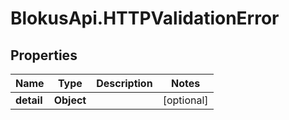 # BlokusApi.HTTPValidationError

## Properties

Name | Type | Description | Notes
------------ | ------------- | ------------- | -------------
**detail** | **Object** |  | [optional] 


